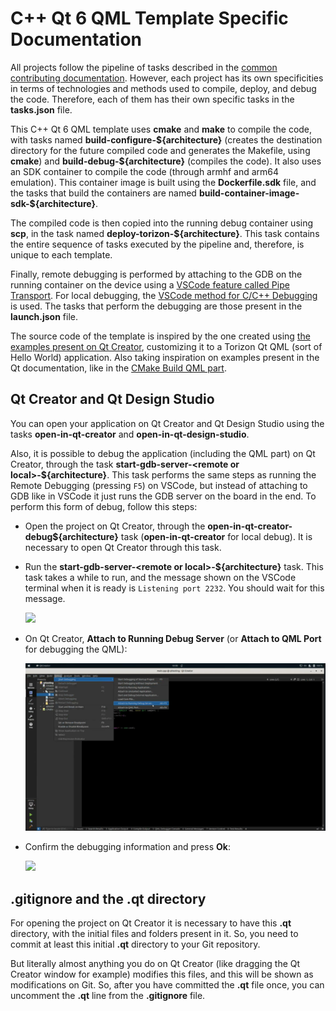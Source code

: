 # C++ Qt 6 QML Template Specific Documentation

All projects follow the pipeline of tasks described in the [common contributing documentation](https://github.com/toradex/vscode-torizon-templates/blob/bookworm/CONTRIBUTING.md#contributing-templates). However, each project has its own specificities in terms of technologies and methods used to compile, deploy, and debug the code. Therefore, each of them has their own specific tasks in the **tasks.json** file.

This C++ Qt 6 QML template uses **cmake** and **make** to compile the code, with tasks named **build-configure-\${architecture}** (creates the destination directory for the future compiled code and generates the Makefile, using **cmake**) and **build-debug-\${architecture}** (compiles the code). It also uses an SDK container to compile the code (through armhf and arm64 emulation). This container image is built using the **Dockerfile.sdk** file, and the tasks that build the containers are named **build-container-image-sdk-\${architecture}**.

The compiled code is then copied into the running debug container using **scp**, in the task named **deploy-torizon-\${architecture}**. This task contains the entire sequence of tasks executed by the pipeline and, therefore, is unique to each template.

Finally, remote debugging is performed by attaching to the GDB on the running container on the device using a [VSCode feature called Pipe Transport](https://code.visualstudio.com/docs/cpp/pipe-transport). For local debugging, the [VSCode method for C/C++ Debugging](https://code.visualstudio.com/docs/cpp/launch-json-reference) is used. The tasks that perform the debugging are those present in the **launch.json** file.


The source code of the template is inspired by the one created using [the examples present on Qt Creator](https://doc.qt.io/qt-6/qtexamplesandtutorials.html), customizing it to a Torizon Qt QML (sort of Hello World) application. Also taking inspiration on examples present in the Qt documentation, like in the [CMake Build QML part](https://doc.qt.io/qt-6/cmake-build-qml-application.html).

## Qt Creator and Qt Design Studio

You can open your application on Qt Creator and Qt Design Studio using the tasks **open-in-qt-creator** and **open-in-qt-design-studio**.

Also, it is possible to debug the application (including the QML part) on Qt Creator, through the task **start-gdb-server-\<remote or local>-\${architecture}**. This task performs the same steps as running the Remote Debugging (pressing `F5`) on VSCode, but instead of attaching to GDB like in VSCode it just runs the GDB server on the board in the end. To perform this form of debug, follow this steps:

 - Open the project on Qt Creator, through the **open-in-qt-creator-debug\${architecture}** task (**open-in-qt-creator** for local debug). It is necessary to open Qt Creator through this task.
 - Run the **start-gdb-server-\<remote or local>-\${architecture}** task. This task takes a while to run, and the message shown on the VSCode terminal when it is ready is `Listening port 2232`. You should wait for this message.

    ![](https://raw.githubusercontent.com/toradex/vscode-torizon-templates-documentation/main/cppQML/startGDBServerTaskMessage.png)

 - On Qt Creator, **Attach to Running Debug Server** (or **Attach to QML Port** for debugging the QML):

    ![](https://raw.githubusercontent.com/toradex/vscode-torizon-templates-documentation/main/cppQML/attachDebug.png)

 - Confirm the debugging information and press **Ok**:

    ![](https://raw.githubusercontent.com/toradex/vscode-torizon-templates-documentation/main/cppQML/checkInfoAttachDebug.png)

## .gitignore and the .qt directory

For opening the project on Qt Creator it is necessary to have this **.qt** directory, with the initial files and folders present in it. So, you need to commit at least this initial **.qt** directory to your Git repository.

But literally almost anything you do on Qt Creator (like dragging the Qt Creator window for example) modifies this files, and this will be shown as modifications on Git. So, after you have committed the **.qt** file once, you can uncomment the **.qt** line from the **.gitignore** file.

